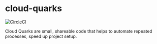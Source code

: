 # cloud-quarks
[![CircleCI](https://circleci.com/gh/raccoons-co/cloud-quarks/tree/main.svg?style=svg)](https://circleci.com/gh/raccoons-co/cloud-quarks/tree/main)

Cloud Quarks are small, shareable code that helps to automate repeated processes, speed up project setup.
